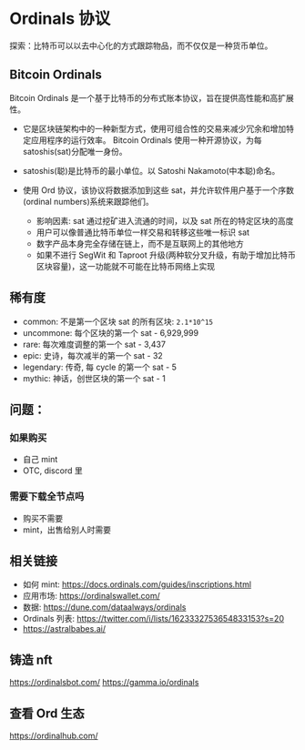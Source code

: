 # Ordinals 协议

探索：比特币可以以去中心化的方式跟踪物品，而不仅仅是一种货币单位。

## Bitcoin Ordinals

Bitcoin Ordinals 是一个基于比特币的分布式账本协议，旨在提供高性能和高扩展性。

- 它是区块链架构中的一种新型方式，使用可组合性的交易来减少冗余和增加特定应用程序的运行效率。
  Bitcoin Ordinals 使用一种开源协议，为每 satoshis(sat)分配唯一身份。

- satoshis(聪)是比特币的最小单位。以 Satoshi Nakamoto(中本聪)命名。
- 使用 Ord 协议，该协议将数据添加到这些 sat，并允许软件用户基于一个序数(ordinal numbers)系统来跟踪他们。
  - 影响因素: sat 通过挖矿进入流通的时间，以及 sat 所在的特定区块的高度
  - 用户可以像普通比特币单位一样交易和转移这些唯一标识 sat
  - 数字产品本身完全存储在链上，而不是互联网上的其他地方
  - 如果不进行 SegWit 和 Taproot 升级(两种软分叉升级，有助于增加比特币区块容量)，这一功能就不可能在比特币网络上实现

## 稀有度

- common: 不是第一个区块 sat 的所有区块: `2.1*10^15`
- uncommone: 每个区块的第一个 sat - 6,929,999
- rare: 每次难度调整的第一个 sat - 3,437
- epic: 史诗，每次减半的第一个 sat - 32
- legendary: 传奇, 每 cycle 的第一个 sat - 5
- mythic: 神话，创世区块的第一个 sat - 1

## 问题：

### 如果购买

- 自己 mint
- OTC, discord 里

### 需要下载全节点吗

- 购买不需要
- mint，出售给别人时需要

## 相关链接

- 如何 mint: https://docs.ordinals.com/guides/inscriptions.html
- 应用市场: https://ordinalswallet.com/
- 数据: https://dune.com/dataalways/ordinals
- Ordinals 列表: https://twitter.com/i/lists/1623332753654833153?s=20
- https://astralbabes.ai/

## 铸造 nft

https://ordinalsbot.com/
https://gamma.io/ordinals

## 查看 Ord 生态

https://ordinalhub.com/
